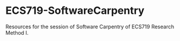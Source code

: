 # ECS719-SoftwareCarpentry
Resources for the session of Software Carpentry of ECS719 Research Method I.
